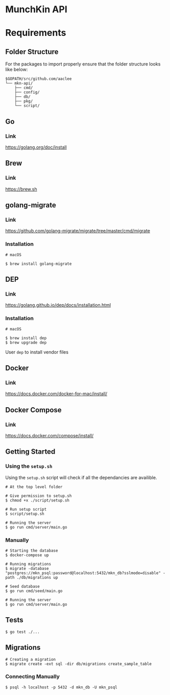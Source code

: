 # MunchKin API

# Requirements

## Folder Structure
For the packages to import properly ensure that the folder structure looks like below:

```
$GOPATH/src/github.com/aaclee
└── mkn-api/
    ├── cmd/
    ├── config/
    ├── db/
    ├── pkg/
    └── script/
```

## Go

### Link

https://golang.org/doc/install

## Brew

### Link

https://brew.sh

## golang-migrate

### Link

https://github.com/golang-migrate/migrate/tree/master/cmd/migrate


### Installation

```shell
# macOS

$ brew install golang-migrate
```

## DEP

### Link

https://golang.github.io/dep/docs/installation.html

### Installation

```shell
# macOS

$ brew install dep
$ brew upgrade dep
```

User `dep` to install vendor files

## Docker

### Link

https://docs.docker.com/docker-for-mac/install/

## Docker Compose

### Link

https://docs.docker.com/compose/install/


## Getting Started

### Using the `setup.sh`

Using the `setup.sh` script will check if all the dependancies are availible.

```shell
# At the top level folder

# Give permission to setup.sh
$ chmod +x ./script/setup.sh

# Run setup script
$ script/setup.sh

# Running the server
$ go run cmd/server/main.go
```

### Manually

```shell
# Starting the database
$ docker-compose up

# Running migrations
$ migrate -database "postgres://mkn_psql:password@localhost:5432/mkn_db?sslmode=disable" -path ./db/migrations up

# Seed database
$ go run cmd/seed/main.go

# Running the server
$ go run cmd/server/main.go
```

## Tests

```shell
$ go test ./...
```

## Migrations 

```shell
# Creating a migration
$ migrate create -ext sql -dir db/migrations create_sample_table
```

### Connecting Manually

```shell
$ psql -h localhost -p 5432 -d mkn_db -U mkn_psql
```